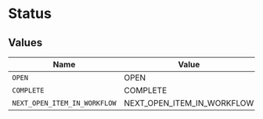 # Status


## Values

| Name                         | Value                        |
| ---------------------------- | ---------------------------- |
| `OPEN`                       | OPEN                         |
| `COMPLETE`                   | COMPLETE                     |
| `NEXT_OPEN_ITEM_IN_WORKFLOW` | NEXT_OPEN_ITEM_IN_WORKFLOW   |